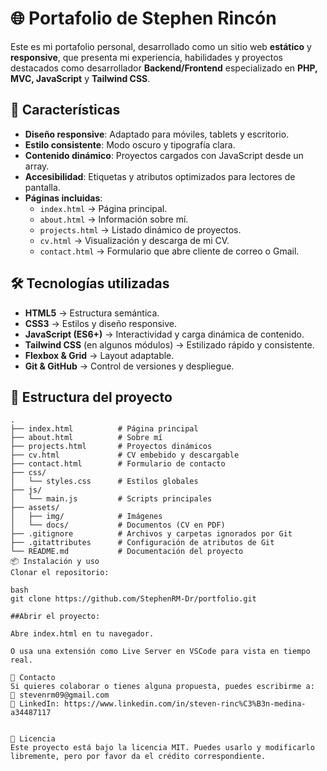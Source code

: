 # 🌐 Portafolio de Stephen Rincón

Este es mi portafolio personal, desarrollado como un sitio web **estático** y **responsive**, que presenta mi experiencia, habilidades y proyectos destacados como desarrollador **Backend/Frontend** especializado en **PHP, MVC, JavaScript** y **Tailwind CSS**.

## 🚀 Características

- **Diseño responsive**: Adaptado para móviles, tablets y escritorio.
- **Estilo consistente**: Modo oscuro y tipografía clara.
- **Contenido dinámico**: Proyectos cargados con JavaScript desde un array.
- **Accesibilidad**: Etiquetas y atributos optimizados para lectores de pantalla.
- **Páginas incluidas**:
  - `index.html` → Página principal.
  - `about.html` → Información sobre mí.
  - `projects.html` → Listado dinámico de proyectos.
  - `cv.html` → Visualización y descarga de mi CV.
  - `contact.html` → Formulario que abre cliente de correo o Gmail.

## 🛠️ Tecnologías utilizadas

- **HTML5** → Estructura semántica.
- **CSS3** → Estilos y diseño responsive.
- **JavaScript (ES6+)** → Interactividad y carga dinámica de contenido.
- **Tailwind CSS** (en algunos módulos) → Estilizado rápido y consistente.
- **Flexbox & Grid** → Layout adaptable.
- **Git & GitHub** → Control de versiones y despliegue.

## 📂 Estructura del proyecto

```plaintext
.
├── index.html          # Página principal
├── about.html          # Sobre mí
├── projects.html       # Proyectos dinámicos
├── cv.html             # CV embebido y descargable
├── contact.html        # Formulario de contacto
├── css/
│   └── styles.css      # Estilos globales
├── js/
│   └── main.js         # Scripts principales
├── assets/
│   ├── img/            # Imágenes
│   └── docs/           # Documentos (CV en PDF)
├── .gitignore          # Archivos y carpetas ignorados por Git
├── .gitattributes      # Configuración de atributos de Git
└── README.md           # Documentación del proyecto
📦 Instalación y uso
Clonar el repositorio:

bash
git clone https://github.com/StephenRM-Dr/portfolio.git

##Abrir el proyecto:

Abre index.html en tu navegador.

O usa una extensión como Live Server en VSCode para vista en tiempo real.

📧 Contacto
Si quieres colaborar o tienes alguna propuesta, puedes escribirme a: 
📩 stevenrm09@gmail.com
💼 LinkedIn: https://www.linkedin.com/in/steven-rinc%C3%B3n-medina-a34487117


📜 Licencia
Este proyecto está bajo la licencia MIT. Puedes usarlo y modificarlo libremente, pero por favor da el crédito correspondiente.